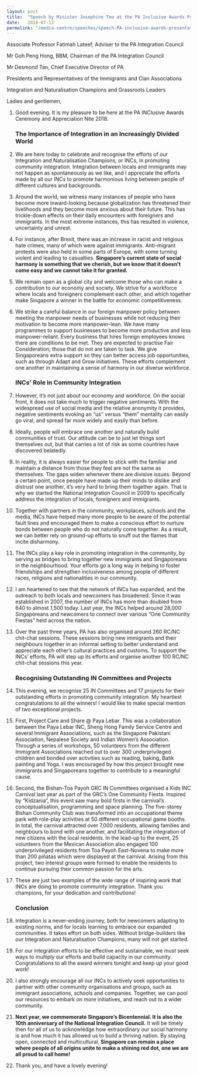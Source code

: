 ```yaml
---
layout: post
title:  "Speech by Minister Josephine Teo at the PA Inclusive Awards Presentation Ceremony on 13 July 2018"
date:   2018-07-13
permalink: "/media-centre/speeches/speech-PA-inclusive-awards-presentation-ceremony"
---
```


Associate Professor Fatimah Lateef, Adviser to the PA Integration Council

Mr Goh Peng Hong, BBM, Chairman of the PA Integration Council

Mr Desmond Tan, Chief Executive Director of PA

Presidents and Representatives of the Immigrants and Clan Associations

Integration and Naturalisation Champions and Grassroots Leaders

Ladies and gentlemen,

 1. Good evening. It is my pleasure to be here at the PA INClusive Awards Ceremony and Appreciation Nite 2018.

    ### **The Importance of Integration in an Increasingly Divided World**

 2. We are here today to celebrate and recognise the efforts of our Integration and Naturalisation Champions, or INCs, in promoting community integration. Integration between locals and immigrants may not happen as spontaneously as we like, and I appreciate the efforts made by all our INCs to promote harmonious living between people of different cultures and backgrounds.
 
 3. Around the world, we witness many instances of people who have become more inward-looking because globalization has threatened their livelihoods and they become more anxious about their future. This has trickle-down effects on their daily encounters with foreigners and immigrants. In the most extreme instances, this has resulted in violence, uncertainty and unrest.

 4. For instance, after Brexit, there was an increase in racist and religious hate crimes, many of which were against immigrants. Anti-migrant protests were also held in some parts of Europe, with some turning violent and leading to casualties. **Singapore’s current state of social harmony is something that we cherish, but we know that it doesn’t come easy and we cannot take it for granted.**

 5. We remain open as a global city and welcome those who can make a contribution to our economy and society. We strive for a workforce where locals and foreigners complement each other, and which together make Singapore a winner in the battle for economic competitiveness.

 6. We strike a careful balance in our foreign manpower policy between meeting the manpower needs of businesses while not reducing their motivation to become more manpower-lean. We have many programmes to support businesses to become more productive and less manpower-reliant. Every business that hires foreign employees knows there are conditions to be met. They are expected to practise Fair Consideration; those that do not are taken to task. We give Singaporeans extra support so they can better access job opportunities, such as through Adapt and Grow initiatives. These efforts complement one another in maintaining a sense of harmony in our diverse workforce.

    ### **INCs' Role in Community Integration**

 7. However, it’s not just about our economy and workforce. On the social front, it does not take much to trigger negative sentiments. With the widespread use of social media and the relative anonymity it provides, negative sentiments evoking an “us” versus “them” mentality can easily go viral, and spread far more widely and easily than before.

 8. Ideally, people will embrace one another and naturally build communities of trust.  Our attitude can be to just let things sort themselves out, but that carries a lot of risk as some countries have discovered belatedly. 

 9. In reality, it is always easier for people to stick with the familiar and maintain a distance from those they feel are not the same as themselves.  The gaps widen whenever there are divisive issues. Beyond a certain point, once people have made up their minds to dislike and distrust one another, it’s very hard to bring them together again. That is why we started the National Integration Council in 2009 to specifically address the integration of locals, foreigners and immigrants. 

10. Together with partners in the community, workplaces, schools and the media, INCs have helped many more people to be aware of the potential fault lines and encouraged them to make a conscious effort to nurture bonds between people who do not naturally come together.  As a result, we can better rely on ground-up efforts to snuff out the flames that incite disharmony.

11. The INCs play a key role in promoting integration in the community, by serving as bridges to bring together new immigrants and Singaporeans in the neighbourhood. Your efforts go a long way in helping to foster friendships and strengthen inclusiveness among people of different races, religions and nationalities in our community.

12. I am heartened to see that the network of INCs has expanded, and the outreach to both locals and newcomers has broadened. Since it was established in 2007, the number of INCs has more than doubled from 640 to almost 1,500 today. Last year, the INCs helped around 28,000 Singaporeans and newcomers to connect over various “One Community Fiestas” held across the nation.

13. Over the past three years, PA has also organised around 260 RC/NC chit-chat sessions. These sessions bring new immigrants and their neighbours together in an informal setting to better understand and appreciate each other’s cultural practices and customs. To support the INCs’ efforts, PA will step up its efforts and organise another 100 RC/NC chit-chat sessions this year.

    ### **Recognising Outstanding IN Committees and Projects**

14. This evening, we recognise 25 IN Committees and 17 projects for their outstanding efforts in promoting community integration. My heartiest congratulations to all the winners! I would like to make special mention of two exceptional projects.

15. First, Project Care and Share @ Paya Lebar. This was a collaboration between the Paya Lebar INC, Sheng Hong Family Service Centre and several Immigrant Associations, such as the Singapore Pakistani Association, Nepalese Society and Indian Women’s Association. Through a series of workshops, 50 volunteers from the different Immigrant Associations reached out to over 300 underprivileged children and bonded over activities such as reading, baking, Batik painting and Yoga. I was encouraged by how this project brought new immigrants and Singaporeans together to contribute to a meaningful cause.

16. Second, the Bishan-Toa Payoh GRC IN Committees organised a Kids INC Carnival last year as part of the GRC’s One Community Fiesta. Inspired by “Kidzania”, this event saw many bold firsts in the carnival’s conceptualisation, programming and space planning. The five-storey Bishan Community Club was transformed into an occupational theme park with role-play activities at 50 different occupational game booths. In total, the carnival attracted over 7,000 residents, allowing families and neighbours to bond with one another, and facilitating the integration of new citizens with the local residents. In the lead-up to the event, 25 volunteers from the Mexican Association also engaged 100 underprivileged residents from Toa Payoh East-Novena to make more than 200 piñatas which were displayed at the carnival. Arising from this project, two interest groups were formed to enable the residents to continue pursuing their common passion for the arts.

17. These are just two examples of the wide range of inspiring work that INCs are doing to promote community integration. Thank you champions, for your dedication and contributions!

    ### **Conclusion**

18. Integration is a never-ending journey, both for newcomers adapting to existing norms, and for locals learning to embrace our expanded communities. It takes effort on both sides. Without bridge-builders like our Integration and Naturalisation Champions, many will not get started.

19. For our integration efforts to be effective and sustainable, we must seek ways to multiply our efforts and build capacity in our community. Congratulations to all the award winners tonight and keep up your good work!

20. I also strongly encourage all our INCs to actively seek opportunities to partner with other community organisations and groups, such as immigrant associations, schools and companies. Together, we can pool our resources to embark on more initiatives, and reach out to a wider community.

21. **Next year, we commemorate Singapore’s Bicentennial. It is also the 10th anniversary of the National Integration Council.** It will be timely then for all of us to acknowledge how extraordinary our social harmony is and how much it has allowed us to build a thriving nation.   By staying open, connected and multicultural, **Singapore can remain a place where people of all origins unite to make a shining red dot, one we are all proud to call home!**

22. Thank you, and have a lovely evening!


